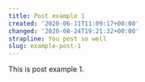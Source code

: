 ```yaml
---
title: Post example 1
created: '2020-06-11T11:09:17+00:00'
changed: '2020-08-24T19:21:32+00:00'
strapline: You post so well
slug: example-post-1
---
```


This is post example 1.
